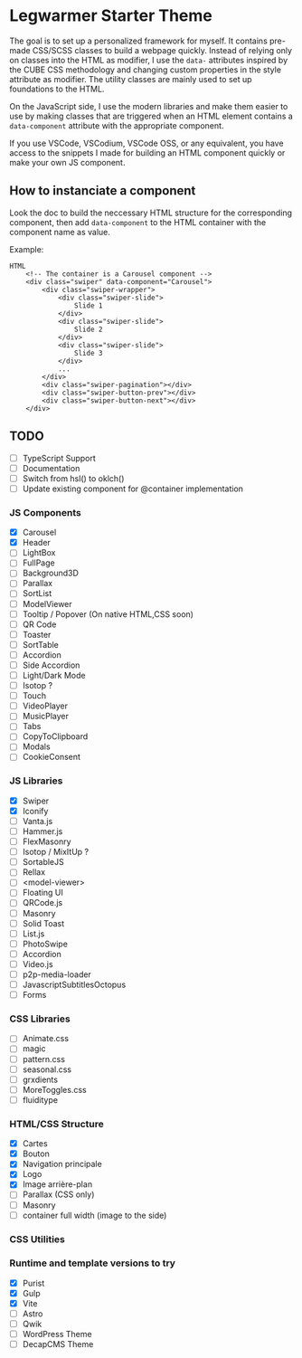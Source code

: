 # Legwarmer Starter Theme

The goal is to set up a personalized framework for myself. It contains pre-made CSS/SCSS classes to build a webpage quickly. Instead of relying only on classes into the HTML as modifier, I use the `data-` attributes inspired by the CUBE CSS methodology and changing custom properties in the style attribute as modifier. The utility classes are mainly used to set up foundations to the HTML.

On the JavaScript side, I use the modern libraries and make them easier to use by making classes that are triggered when an HTML element contains a `data-component` attribute with the appropriate component.

If you use VSCode, VSCodium, VSCode OSS, or any equivalent, you have access to the snippets I made for building an HTML component quickly or make your own JS component.

## How to instanciate a component

Look the doc to build the neccessary HTML structure for the corresponding component, then add `data-component` to the HTML container with the component name as value.

Example:
```
HTML
    <!-- The container is a Carousel component -->
    <div class="swiper" data-component="Carousel">
		<div class="swiper-wrapper">
			<div class="swiper-slide">
				Slide 1
			</div>
			<div class="swiper-slide">
				Slide 2
			</div>
			<div class="swiper-slide">
				Slide 3
			</div>
			...
		</div>
		<div class="swiper-pagination"></div>
		<div class="swiper-button-prev"></div>
		<div class="swiper-button-next"></div>
	</div>
```

## TODO

- [ ] TypeScript Support
- [ ] Documentation
- [ ] Switch from hsl() to oklch()
- [ ] Update existing component for @container implementation

### JS Components

- [x] Carousel
- [x] Header
- [ ] LightBox
- [ ] FullPage
- [ ] Background3D
- [ ] Parallax
- [ ] SortList
- [ ] ModelViewer
- [ ] Tooltip / Popover (On native HTML,CSS soon)
- [ ] QR Code
- [ ] Toaster
- [ ] SortTable
- [ ] Accordion
- [ ] Side Accordion
- [ ] Light/Dark Mode
- [ ] Isotop ?
- [ ] Touch
- [ ] VideoPlayer
- [ ] MusicPlayer
- [ ] Tabs
- [ ] CopyToClipboard
- [ ] Modals
- [ ] CookieConsent

### JS Libraries

- [x] Swiper
- [x] Iconify
- [ ] Vanta.js
- [ ] Hammer.js
- [ ] FlexMasonry
- [ ] Isotop / MixItUp ?
- [ ] SortableJS
- [ ] Rellax
- [ ] \<model-viewer>
- [ ] Floating UI
- [ ] QRCode.js
- [ ] Masonry
- [ ] Solid Toast
- [ ] List.js
- [ ] PhotoSwipe
- [ ] Accordion
- [ ] Video.js
- [ ] p2p-media-loader
- [ ] JavascriptSubtitlesOctopus
- [ ] Forms

### CSS Libraries

- [ ] Animate.css
- [ ] magic
- [ ] pattern.css
- [ ] seasonal.css
- [ ] grxdients
- [ ] MoreToggles.css
- [ ] fluiditype

### HTML/CSS Structure

- [x] Cartes
- [x] Bouton
- [x] Navigation principale
- [x] Logo
- [x] Image arrière-plan
- [ ] Parallax (CSS only)
- [ ] Masonry
- [ ] container full width (image to the side)

### CSS Utilities



### Runtime and template versions to try

- [x] Purist
- [x] Gulp
- [x] Vite
- [ ] Astro
- [ ] Qwik
- [ ] WordPress Theme
- [ ] DecapCMS Theme
